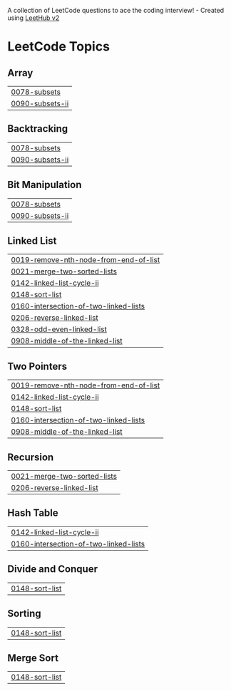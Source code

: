 A collection of LeetCode questions to ace the coding interview! - Created using [LeetHub v2](https://github.com/arunbhardwaj/LeetHub-2.0)
<!---LeetCode Topics Start-->
# LeetCode Topics
## Array
|  |
| ------- |
| [0078-subsets](https://github.com/ChanduR20/DSA-problems/tree/master/0078-subsets) |
| [0090-subsets-ii](https://github.com/ChanduR20/DSA-problems/tree/master/0090-subsets-ii) |
## Backtracking
|  |
| ------- |
| [0078-subsets](https://github.com/ChanduR20/DSA-problems/tree/master/0078-subsets) |
| [0090-subsets-ii](https://github.com/ChanduR20/DSA-problems/tree/master/0090-subsets-ii) |
## Bit Manipulation
|  |
| ------- |
| [0078-subsets](https://github.com/ChanduR20/DSA-problems/tree/master/0078-subsets) |
| [0090-subsets-ii](https://github.com/ChanduR20/DSA-problems/tree/master/0090-subsets-ii) |
## Linked List
|  |
| ------- |
| [0019-remove-nth-node-from-end-of-list](https://github.com/ChanduR20/DSA-problems/tree/master/0019-remove-nth-node-from-end-of-list) |
| [0021-merge-two-sorted-lists](https://github.com/ChanduR20/DSA-problems/tree/master/0021-merge-two-sorted-lists) |
| [0142-linked-list-cycle-ii](https://github.com/ChanduR20/DSA-problems/tree/master/0142-linked-list-cycle-ii) |
| [0148-sort-list](https://github.com/ChanduR20/DSA-problems/tree/master/0148-sort-list) |
| [0160-intersection-of-two-linked-lists](https://github.com/ChanduR20/DSA-problems/tree/master/0160-intersection-of-two-linked-lists) |
| [0206-reverse-linked-list](https://github.com/ChanduR20/DSA-problems/tree/master/0206-reverse-linked-list) |
| [0328-odd-even-linked-list](https://github.com/ChanduR20/DSA-problems/tree/master/0328-odd-even-linked-list) |
| [0908-middle-of-the-linked-list](https://github.com/ChanduR20/DSA-problems/tree/master/0908-middle-of-the-linked-list) |
## Two Pointers
|  |
| ------- |
| [0019-remove-nth-node-from-end-of-list](https://github.com/ChanduR20/DSA-problems/tree/master/0019-remove-nth-node-from-end-of-list) |
| [0142-linked-list-cycle-ii](https://github.com/ChanduR20/DSA-problems/tree/master/0142-linked-list-cycle-ii) |
| [0148-sort-list](https://github.com/ChanduR20/DSA-problems/tree/master/0148-sort-list) |
| [0160-intersection-of-two-linked-lists](https://github.com/ChanduR20/DSA-problems/tree/master/0160-intersection-of-two-linked-lists) |
| [0908-middle-of-the-linked-list](https://github.com/ChanduR20/DSA-problems/tree/master/0908-middle-of-the-linked-list) |
## Recursion
|  |
| ------- |
| [0021-merge-two-sorted-lists](https://github.com/ChanduR20/DSA-problems/tree/master/0021-merge-two-sorted-lists) |
| [0206-reverse-linked-list](https://github.com/ChanduR20/DSA-problems/tree/master/0206-reverse-linked-list) |
## Hash Table
|  |
| ------- |
| [0142-linked-list-cycle-ii](https://github.com/ChanduR20/DSA-problems/tree/master/0142-linked-list-cycle-ii) |
| [0160-intersection-of-two-linked-lists](https://github.com/ChanduR20/DSA-problems/tree/master/0160-intersection-of-two-linked-lists) |
## Divide and Conquer
|  |
| ------- |
| [0148-sort-list](https://github.com/ChanduR20/DSA-problems/tree/master/0148-sort-list) |
## Sorting
|  |
| ------- |
| [0148-sort-list](https://github.com/ChanduR20/DSA-problems/tree/master/0148-sort-list) |
## Merge Sort
|  |
| ------- |
| [0148-sort-list](https://github.com/ChanduR20/DSA-problems/tree/master/0148-sort-list) |
<!---LeetCode Topics End-->